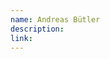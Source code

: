 ```yaml
---
name: Andreas Bütler
description:
link:
---
```

<!-- Description here. Not too much text plsz. -->

